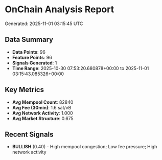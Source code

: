 # OnChain Analysis Report
Generated: 2025-11-01 03:15:45 UTC

## Data Summary
- **Data Points**: 96
- **Feature Points**: 96
- **Signals Generated**: 1
- **Time Range**: 2025-10-30 07:53:20.680878+00:00 to 2025-11-01 03:15:43.085326+00:00

## Key Metrics
- **Avg Mempool Count**: 82840
- **Avg Fee (30min)**: 1.6 sat/vB
- **Avg Network Activity**: 1.000
- **Avg Market Structure**: 0.675

## Recent Signals
- **BULLISH** (0.40) - High mempool congestion; Low fee pressure; High network activity
